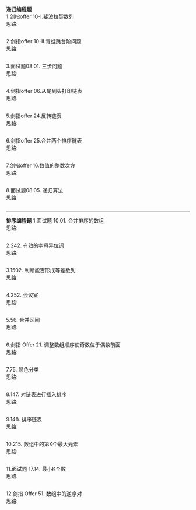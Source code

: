 **递归编程题**   
1.剑指offer 10-I.斐波拉契数列       
思路: 
```c++


```

2.剑指offer 10-II.青蛙跳台阶问题    
思路:
```c++


```

3.面试题08.01. 三步问题   
思路:
```c++


```

4.剑指offer 06.从尾到头打印链表  
思路:
```c++


```

5.剑指offer 24.反转链表  
思路:
```c++


```

6.剑指offer 25.合并两个排序链表  
思路:
```c++


```

7.剑指offer 16.数值的整数次方   
思路:
```c++


```

8.面试题08.05. 递归算法   
思路:
```c++


```
___


**排序编程题**
1.面试题 10.01. 合并排序的数组        
思路:
```c++


```

2.242. 有效的字母异位词   
思路:
```c++


```

3.1502. 判断能否形成等差数列  
思路:
```c++


```

4.252. 会议室  
思路:
```c++


```

5.56. 合并区间  
思路:
```c++


```

6.剑指 Offer 21. 调整数组顺序使奇数位于偶数前面  
思路:
```c++


```

7.75. 颜色分类  
思路:
```c++


```

8.147. 对链表进行插入排序  
思路:
```c++


```

9.148. 排序链表  
思路:
```c++


```

10.215. 数组中的第K个最大元素  
思路:
```c++


```

11.面试题 17.14. 最小K个数  
思路:
```c++


```

12.剑指 Offer 51. 数组中的逆序对  
思路:
```c++


```



